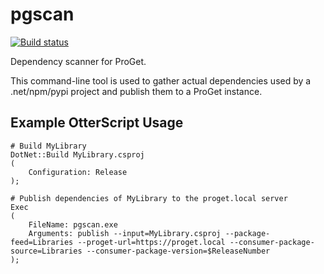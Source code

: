 # pgscan

[![Build status](https://buildmaster.inedo.com/api/ci-badges/image?API_Key=badges&$ApplicationId=78)](https://buildmaster.inedo.com/api/ci-badges/link?API_Key=badges&$ApplicationId=78)

Dependency scanner for ProGet.

This command-line tool is used to gather actual dependencies used by a .net/npm/pypi project and publish them to a ProGet instance.

## Example OtterScript Usage

    # Build MyLibrary
    DotNet::Build MyLibrary.csproj
    (
        Configuration: Release
    );

    # Publish dependencies of MyLibrary to the proget.local server
    Exec
    (
        FileName: pgscan.exe
        Arguments: publish --input=MyLibrary.csproj --package-feed=Libraries --proget-url=https://proget.local --consumer-package-source=Libraries --consumer-package-version=$ReleaseNumber
    );
